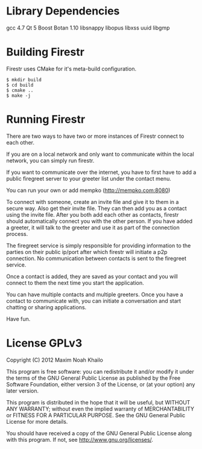 Library Dependencies
===================================================================
gcc 4.7
Qt 5
Boost
Botan 1.10
libsnappy
libopus
libxss
uuid
libgmp

Building Firestr
===================================================================

Firestr uses CMake for it's meta-build configuration.

    $ mkdir build
    $ cd build
    $ cmake ..
    $ make -j

Running Firestr
===================================================================

There are two ways to have two or more instances of Firestr connect
to each other. 

If you are on a local network and only want to communicate within 
the local network, you can simply run firestr.

If you want to communicate over the internet, you have to 
first have to add a public firegreet server to your greeter list
under the contact menu. 

You can run your own or add mempko (http://mempko.com:8080)

To connect with someone, create an invite file and give it to them in
a secure way. Also get their invite file. They can then add you as a 
contact using the invite file. After you both add each other as
contacts, firestr should automatically connect you with the other 
person. If you have added a greeter, it will talk to the greeter
and use it as part of the connection process.

The firegreet service is simply responsible for providing information
to the parties on their public ip/port after which firestr will 
initiate a p2p connection. No communication between contacts is sent
to the firegreet service.

Once a contact is added, they are saved as your contact and you will
connect to them the next time you start the application.

You can have multiple contacts and multiple greeters. Once you have
a contact to communicate with, you can initiate a conversation and start
chatting or sharing applications.

Have fun.

License GPLv3
===================================================================

Copyright (C) 2012  Maxim Noah Khailo
 
This program is free software: you can redistribute it and/or modify
it under the terms of the GNU General Public License as published by
the Free Software Foundation, either version 3 of the License, or
(at your option) any later version.
 
This program is distributed in the hope that it will be useful,
but WITHOUT ANY WARRANTY; without even the implied warranty of
MERCHANTABILITY or FITNESS FOR A PARTICULAR PURPOSE.  See the
GNU General Public License for more details.
 
You should have received a copy of the GNU General Public License
along with this program.  If not, see <http://www.gnu.org/licenses/>.



